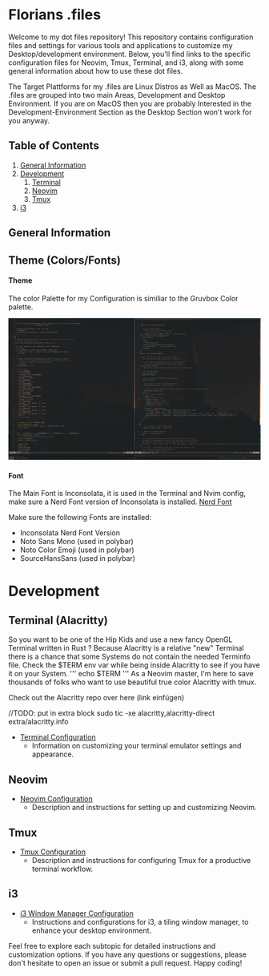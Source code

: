 
# Florians .files 

Welcome to my dot files repository! This repository contains configuration files and settings for various tools and applications to customize my Desktop/development environment. Below, you'll find links to the specific configuration files for Neovim, Tmux, Terminal, and i3, along with some general information about how to use these dot files.

The Target Plattforms for my .files are Linux Distros as Well as MacOS.
The .files are grouped into two main Areas, Development and Desktop Environment. If you are on MacOS then you are probably Interested in the Development-Environment Section as the Desktop Section won't work for you anyway.

## Table of Contents

1. [General Information](#general-information)
2. [Development](#Development)
    1. [Terminal](#terminal)
    2. [Neovim](#neovim)
    3. [Tmux](#tmux)
3. [i3](#i3)

## General Information

## Theme (Colors/Fonts) 

#### Theme
The color Palette for my Configuration is similiar to the Gruvbox Color palette. 

![theme image](theme.png "picture")

#### Font

The Main Font is Inconsolata, it is used in the Terminal and Nvim config, make sure a Nerd Font version of Inconsolata is installed.
[Nerd Font](https://github.com/ryanoasis/nerd-fonts)

Make sure the following Fonts are installed: 
- Inconsolata Nerd Font Version
- Noto Sans Mono (used in polybar) 
- Noto Color Emoji (used in polybar) 
- SourceHansSans (used in polybar)


# Development

## Terminal (Alacritty)

So you want to be one of the Hip Kids and use a new fancy OpenGL Terminal written in Rust ?
Because Alacritty is a relative "new" Terminal there is a chance that some Systems do not contain the needed Terminfo file.
Check the $TERM env var while being inside Alacritty to see if you have it on your System. 
''' echo $TERM '''
As a Neovim master, I'm here to save thousands of folks who want to use beautiful true color Alacritty with tmux. 

Check out the Alacritty repo over here (link einfügen)


//TODO: put in extra block
sudo tic -xe alacritty,alacritty-direct extra/alacritty.info

- [Terminal Configuration](terminal/README.md)
  - Information on customizing your terminal emulator settings and appearance.

## Neovim

- [Neovim Configuration](neovim/README.md)
  - Description and instructions for setting up and customizing Neovim.

## Tmux

- [Tmux Configuration](tmux/README.md)
  - Description and instructions for configuring Tmux for a productive terminal workflow.

## i3

- [i3 Window Manager Configuration](i3/README.md)
  - Instructions and configurations for i3, a tiling window manager, to enhance your desktop environment.

Feel free to explore each subtopic for detailed instructions and customization options. If you have any questions or suggestions, please don't hesitate to open an issue or submit a pull request. Happy coding!

